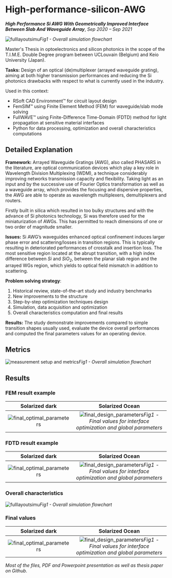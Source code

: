# High-performance-silicon-AWG

__*High Performance Si AWG With Geometrically Improved Interface Between Slab And Waveguide Array*__,
*Sep 2020 – Sep 2021*

![fulllayoutsimu](https://user-images.githubusercontent.com/48290004/152956658-46663b4c-e582-492f-ab08-50fbb472fec7.PNG)*Fig1 - Overall simulation flowchart*

<!---<img src="https://user-images.githubusercontent.com/48290004/152956658-46663b4c-e582-492f-ab08-50fbb472fec7.PNG" data-canonical-src="https://gyazo.com/eb5c5741b6a9a16c692170a41a49c858.png" width="1311" height="736" />--->

Master's Thesis in optoelectronics and silicon photonics in the scope of the T.I.M.E. Double Degree program between UCLouvain (Belgium) and Keio University (Japan).

__Tasks:__ Design of an optical (de)multiplexer (arrayed waveguide grating), aiming at both higher transmission performances and reducing the Si photonics drawbacks with respect to what is currently used in the industry.

Used in this context: 
* RSoft CAD Environment™ for circuit layout design
* FemSIM™ using Finite Element Method (FEM) for waveguide/slab mode solving
* FullWAVE™ using Finite-Difference Time-Domain (FDTD) method for light propagation at sensitive material interfaces
* Python for data processing, optimization and overall characteristics computations

## Detailed Explanation

__Framework:__ 
Arrayed Waveguide Gratings (AWG), also called PHASARS in the literature, are optical
communication devices which play a key role in Wavelength Division Multiplexing (WDM),
a technique considerably improving networks transmission capacity and flexibility. Taking
light as an input and by the successive use of Fourier Optics transformation as well as a
waveguide array, which provides the focusing and dispersive properties, the AWG are able to
operate as wavelength multiplexers, demultiplexers and routers.

Firstly built in silica which resulted
in too bulky structures and with the advance of Si photonics technology, Si was therefore
used for the miniaturization of AWGs. This has permitted to reach dimensions of one or
two order of magnitude smaller.

__Issues:__ Si AWG’s waveguides enhanced optical
confinement induces larger phase error and scattering/losses in transition regions. This is
typically resulting in deteriorated performances of crosstalk and insertion loss. The most
sensitive region located at the abrupt transition, with a high index difference between *Si* and
*SiO<sub>2</sub>*, between the planar slab region and the arrayed WGs region, which yields to optical
field mismatch in addition to scattering.

__Problem solving strategy__: 
1. Historical review, state-of-the-art study and industry benchmarks
2. New improvements to the structure
3. Step-by-step optimization techniques design 
4. Simulation, data acquisition and optimization
5. Overall characteristics computation and final results

__Results:__ The study demonstrate improvements compared to simple transition
shapes usually used, evaluate the device overall performances and computed the final 
parameters values for an operating device.

## Metrics
![measurement setup and metrics](https://user-images.githubusercontent.com/48290004/152970739-d6fd7162-1671-415f-a1b2-7e0ebd06c3da.PNG)*Fig1 - Overall simulation flowchart*

## Results
### FEM result example
Solarized dark             |  Solarized Ocean
:-------------------------:|:-------------------------:
![final_optimal_parameters](https://user-images.githubusercontent.com/48290004/152979609-c84fd644-78e4-4158-b415-edabddd1b4a8.PNG)  |  ![final_design_parameters](https://user-images.githubusercontent.com/48290004/152966115-fcc6e55c-6dc0-4800-a982-51ed8bb8be1c.PNG)*Fig1 - Final values for interface optimization and global parameters*

### FDTD result example
Solarized dark             |  Solarized Ocean
:-------------------------:|:-------------------------:
![final_optimal_parameters](https://user-images.githubusercontent.com/48290004/152979609-c84fd644-78e4-4158-b415-edabddd1b4a8.PNG)  |  ![final_design_parameters](https://user-images.githubusercontent.com/48290004/152966115-fcc6e55c-6dc0-4800-a982-51ed8bb8be1c.PNG)*Fig1 - Final values for interface optimization and global parameters*

### Overall characteristics
![fulllayoutsimu](https://user-images.githubusercontent.com/48290004/152956658-46663b4c-e582-492f-ab08-50fbb472fec7.PNG)*Fig1 - Overall simulation flowchart*

### Final values
Solarized dark             |  Solarized Ocean
:-------------------------:|:-------------------------:
![final_optimal_parameters](https://user-images.githubusercontent.com/48290004/152979609-c84fd644-78e4-4158-b415-edabddd1b4a8.PNG)  |  ![final_design_parameters](https://user-images.githubusercontent.com/48290004/152966115-fcc6e55c-6dc0-4800-a982-51ed8bb8be1c.PNG)*Fig1 - Final values for interface optimization and global parameters*

*Most of the files, PDF and Powerpoint presentation as well as thesis paper on Github.*
